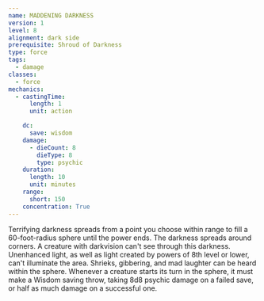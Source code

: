 ```yaml
---
name: MADDENING DARKNESS
version: 1
level: 8
alignment: dark side
prerequisite: Shroud of Darkness
type: force
tags:
  - damage
classes:
  - force
mechanics:
  - castingTime:
      length: 1
      unit: action

    dc:
      save: wisdom
    damage:
      - dieCount: 8
        dieType: 8
        type: psychic
    duration:
      length: 10
      unit: minutes
    range:
      short: 150
    concentration: True
---
```

Terrifying darkness spreads from a point you choose
within range to fill a 60-foot-radius sphere until the
power ends. The darkness spreads around corners. A
creature with darkvision can't see through this
darkness. Unenhanced light, as well as light created by
powers of 8th level or lower, can't illuminate the area.
Shrieks, gibbering, and mad laughter can be heard
within the sphere. Whenever a creature starts its turn
in the sphere, it must make a Wisdom saving throw,
taking 8d8 psychic damage on a failed save, or half as
much damage on a successful one.

    